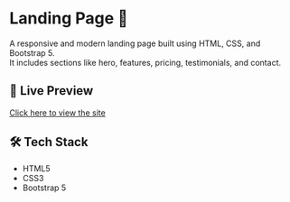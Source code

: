 # Landing Page 🚀

A responsive and modern landing page built using HTML, CSS, and Bootstrap 5.  
It includes sections like hero, features, pricing, testimonials, and contact.

## 🔗 Live Preview  
[Click here to view the site](https://anjali-landing-page.netlify.app/)

## 🛠️ Tech Stack  
- HTML5  
- CSS3  
- Bootstrap 5
